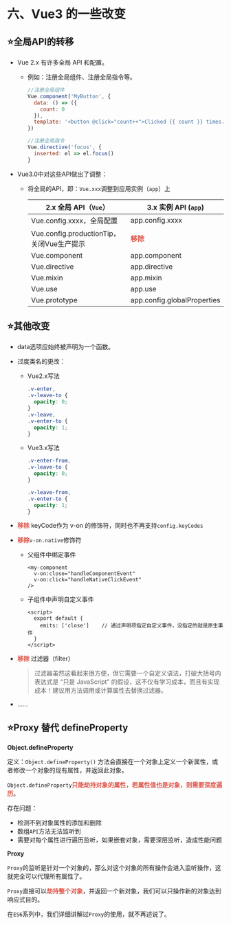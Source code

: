# 六、Vue3 的一些改变

## :star:全局API的转移

- Vue 2.x 有许多全局 API 和配置。

  - 例如：注册全局组件、注册全局指令等。

    ```js
    //注册全局组件
    Vue.component('MyButton', {
      data: () => ({
        count: 0
      }),
      template: '<button @click="count++">Clicked {{ count }} times.</button>'
    })
    
    //注册全局指令
    Vue.directive('focus', {
      inserted: el => el.focus()
    }
    ```

- Vue3.0中对这些API做出了调整：

  - 将全局的API，即：```Vue.xxx```调整到应用实例（```app```）上

    | 2.x 全局 API（```Vue```）                 | 3.x 实例 API (`app`)                        |
    | ----------------------------------------- | ------------------------------------------- |
    | Vue.config.xxxx，全局配置                 | app.config.xxxx                             |
    | Vue.config.productionTip，关闭Vue生产提示 | <strong style="color:#DD5145">移除</strong> |
    | Vue.component                             | app.component                               |
    | Vue.directive                             | app.directive                               |
    | Vue.mixin                                 | app.mixin                                   |
    | Vue.use                                   | app.use                                     |
    | Vue.prototype                             | app.config.globalProperties                 |

## :star:其他改变

- data选项应始终被声明为一个函数。

- 过度类名的更改：

  - Vue2.x写法

    ```css
    .v-enter,
    .v-leave-to {
      opacity: 0;
    }
    .v-leave,
    .v-enter-to {
      opacity: 1;
    }
    ```

  - Vue3.x写法

    ```css
    .v-enter-from,
    .v-leave-to {
      opacity: 0;
    }
    
    .v-leave-from,
    .v-enter-to {
      opacity: 1;
    }
    ```

- <strong style="color:#DD5145">移除</strong> keyCode作为 v-on 的修饰符，同时也不再支持```config.keyCodes```

- <strong style="color:#DD5145">移除</strong>```v-on.native```修饰符

  - 父组件中绑定事件

    ```vue
    <my-component
      v-on:close="handleComponentEvent"
      v-on:click="handleNativeClickEvent"
    />
    ```

  - 子组件中声明自定义事件

    ```vue
    <script>
      export default {
        emits: ['close']	// 通过声明项指定自定义事件，没指定的就是原生事件
      }
    </script>
    ```

- <strong style="color:#DD5145">移除 </strong>过滤器（filter）

  > 过滤器虽然这看起来很方便，但它需要一个自定义语法，打破大括号内表达式是 “只是 JavaScript” 的假设，这不仅有学习成本，而且有实现成本！建议用方法调用或计算属性去替换过滤器。

- ......



## :star:Proxy 替代 defineProperty

**Object.defineProperty**

定义：`Object.defineProperty()` 方法会直接在一个对象上定义一个新属性，或者修改一个对象的现有属性，并返回此对象。

`Object.defineProperty`<strong style="color:#DD5145">只能劫持对象的属性，若属性值也是对象，则需要深度遍历</strong>。

存在问题：

- 检测不到对象属性的添加和删除
- 数组`API`方法无法监听到
- 需要对每个属性进行遍历监听，如果嵌套对象，需要深层监听，造成性能问题

**Proxy**

`Proxy`的监听是针对一个对象的，那么对这个对象的所有操作会进入监听操作，这就完全可以代理所有属性了。

`Proxy`直接可以<strong style="color:#DD5145">劫持整个对象</strong>，并返回一个新对象，我们可以只操作新的对象达到响应式目的。

在`ES6`系列中，我们详细讲解过`Proxy`的使用，就不再述说了。